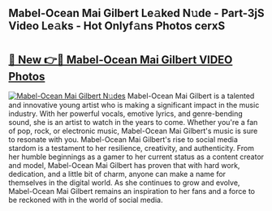 ## Mabel-Ocean Mai Gilbert Le𝚊ked N𝚞de - Part-3jS Video Le𝚊ks - Hot Onlyf𝚊ns Photos cerxS

# <h2><a href="http://ab70503.deff.icu/?id=Mabel-Ocean+Mai+Gilbert">🔗 New 👉🔴 Mabel-Ocean Mai Gilbert VIDEO Photos</a></h2>

[![Mabel-Ocean Mai Gilbert N𝚞des](https://i.imgur.com/rIISA9y.gif)](http://ab70503.deff.icu/?id=Mabel-Ocean+Mai+Gilbert)
Mabel-Ocean Mai Gilbert is a talented and innovative young artist who is making a significant impact in the music industry. With her powerful vocals, emotive lyrics, and genre-bending sound, she is an artist to watch in the years to come. Whether you're a fan of pop, rock, or electronic music, Mabel-Ocean Mai Gilbert's music is sure to resonate with you. Mabel-Ocean Mai Gilbert's rise to social media stardom is a testament to her resilience, creativity, and authenticity. From her humble beginnings as a gamer to her current status as a content creator and model, Mabel-Ocean Mai Gilbert has proven that with hard work, dedication, and a little bit of charm, anyone can make a name for themselves in the digital world. As she continues to grow and evolve, Mabel-Ocean Mai Gilbert remains an inspiration to her fans and a force to be reckoned with in the world of social media.
